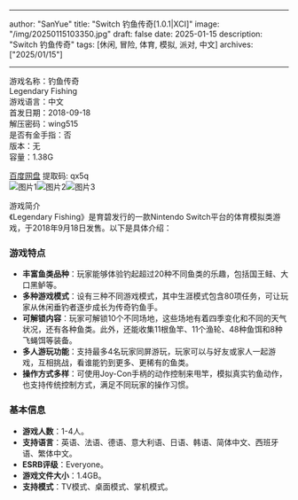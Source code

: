 
---
author: "SanYue"
title: "Switch 钓鱼传奇[1.0.1|XCI]"
image: "/img/20250115103350.jpg"
draft: false
date: 2025-01-15
description: "Switch 钓鱼传奇"
tags: [休闲, 冒险, 体育, 模拟, 派对, 中文]
archives: ["2025/01/15"]

---

游戏名称：钓鱼传奇   
Legendary Fishing    
游戏语言：中文  
首发日期：2018-09-18  
解压密码：wing515  
是否有金手指：否  
版本：无   
容量：1.38G

[百度网盘](https://pan.baidu.com/s/19K_pLJA5Qrdto7hjjBzrBw) 提取码: qx5q  
![图片1](/img/55b6f9.jpg)![图片2](/img/76bfc6.jpg)![图片3](/img/e704e5.jpg)  

游戏简介  
《Legendary Fishing》是育碧发行的一款Nintendo Switch平台的体育模拟类游戏，于2018年9月18日发售。以下是具体介绍：

### 游戏特点
- **丰富鱼类品种**：玩家能够体验钓起超过20种不同鱼类的乐趣，包括国王鲑、大口黑鲈等。
- **多种游戏模式**：设有三种不同游戏模式，其中生涯模式包含80项任务，可让玩家从休闲垂钓者逐步成长为传奇钓鱼手。
- **可解锁内容**：玩家可解锁10个不同场地，这些场地有着四季变化和不同的天气状况，还有各种鱼类。此外，还能收集11根鱼竿、11个渔轮、48种鱼饵和8种飞蝇饵等装备。
- **多人游玩功能**：支持最多4名玩家同屏游玩，玩家可以与好友或家人一起游戏，互相挑战，看谁能钓到更多、更稀有的鱼类。
- **操作方式多样**：可使用Joy-Con手柄的动作控制来甩竿，模拟真实钓鱼动作，也支持传统控制方式，满足不同玩家的操作习惯。

### 基本信息
- **游戏人数**：1-4人。
- **支持语言**：英语、法语、德语、意大利语、日语、韩语、简体中文、西班牙语、繁体中文。
- **ESRB评级**：Everyone。
- **游戏文件大小**：1.4GB。
- **支持模式**：TV模式、桌面模式、掌机模式。
